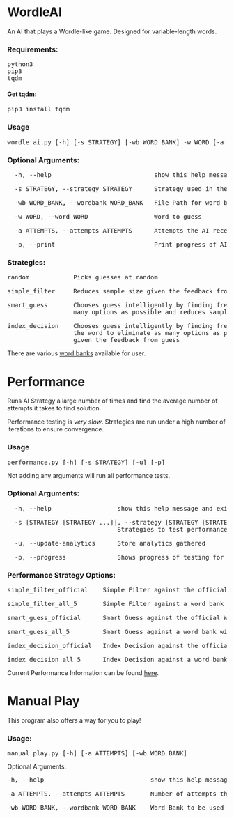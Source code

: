# WordleAI

An AI that plays a Wordle-like game. Designed for variable-length words.

### Requirements:
<pre>
python3
pip3
tqdm
</pre>

#### Get tqdm:
<pre>
pip3 install tqdm
</pre>

### Usage
<pre>
wordle_ai.py [-h] [-s STRATEGY] [-wb WORD_BANK] -w WORD [-a ATTEMPTS] [-p]
</pre>

### Optional Arguments:
<pre>
  -h, --help                            show this help message and exit

  -s STRATEGY, --strategy STRATEGY      Strategy used in the game. Default: smart_guess

  -wb WORD_BANK, --wordbank WORD_BANK   File Path for word bank to be used

  -w WORD, --word WORD                  Word to guess

  -a ATTEMPTS, --attempts ATTEMPTS      Attempts the AI receives

  -p, --print                           Print progress of AI as it makes guesses
</pre>

### Strategies:
<pre>
random            Picks guesses at random

simple_filter     Reduces sample size given the feedback from previous guess

smart_guess       Chooses guess intelligently by finding frequency of letters to eliminate as
                  many options as possible and reduces sample size given the feedback from guess

index_decision    Chooses guess intelligently by finding frequency of letters at each index of
                  the word to eliminate as many options as possible and reduces sample size
                  given the feedback from guess
</pre>

There are various [word banks](word_banks/) available for user.

# Performance

Runs AI Strategy a large number of times and find the average number of 
attempts it takes to find solution.

Performance testing is *very slow*. Strategies are run under a high number 
of iterations to ensure convergence.

### Usage
<pre>
performance.py [-h] [-s STRATEGY] [-u] [-p]
</pre>

Not adding any arguments will run all performance tests.
### Optional Arguments:
<pre>
  -h, --help                  show this help message and exit

  -s [STRATEGY [STRATEGY ...]], --strategy [STRATEGY [STRATEGY ...]]
                              Strategies to test performance for

  -u, --update-analytics      Store analytics gathered

  -p, --progress              Shows progress of testing for each strategy tested
</pre>

### Performance Strategy Options:
<pre>
simple_filter_official    Simple Filter against the official Wordle word list

simple_filter_all_5       Simple Filter against a word bank with all 5 letter words

smart_guess_official      Smart Guess against the official Wordle word list

smart_guess_all_5         Smart Guess against a word bank with all 5 letter words

index_decision_official   Index Decision against the official Wordle word list

index_decision_all_5      Index Decision against a word bank with all 5 letter words
</pre>

Current Performance Information can be found [here](performance_analytics/analytics.json).

# Manual Play
This program also offers a way for you to play!

### Usage: 
<pre>
manual_play.py [-h] [-a ATTEMPTS] [-wb WORD_BANK]
</pre>

Optional Arguments:
<pre>
-h, --help                             show this help message and exit

-a ATTEMPTS, --attempts ATTEMPTS       Number of attempts the player receives

-wb WORD_BANK, --wordbank WORD_BANK    Word Bank to be used for game
</pre>
